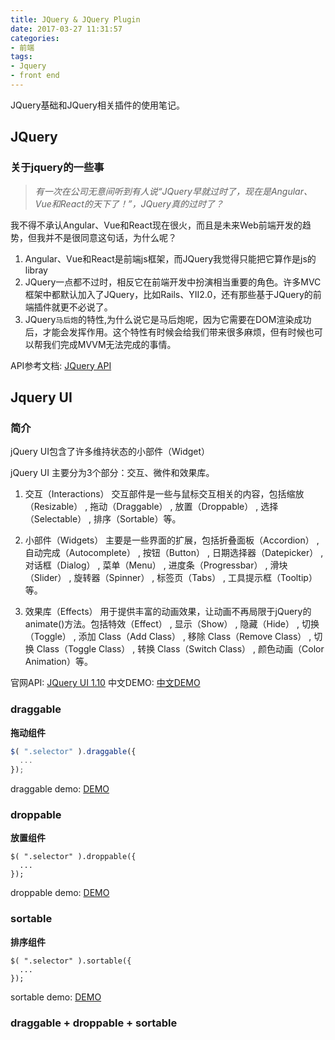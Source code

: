 ```yaml
---
title: JQuery & JQuery Plugin
date: 2017-03-27 11:31:57
categories:
- 前端
tags:
- Jquery
- front end
---
```


JQuery基础和JQuery相关插件的使用笔记。

## JQuery

### 关于jquery的一些事
>*有一次在公司无意间听到有人说“JQuery早就过时了，现在是Angular、Vue和React的天下了！”，JQuery真的过时了？*

我不得不承认Angular、Vue和React现在很火，而且是未来Web前端开发的趋势，但我并不是很同意这句话，为什么呢？
1. Angular、Vue和React是前端js框架，而JQuery我觉得只能把它算作是js的libray
2. JQuery一点都不过时，相反它在前端开发中扮演相当重要的角色。许多MVC框架中都默认加入了JQuery，比如Rails、YII2.0，还有那些基于JQuery的前端插件就更不必说了。
3. JQuery`马后炮`的特性,为什么说它是马后炮呢，因为它需要在DOM渲染成功后，才能会发挥作用。这个特性有时候会给我们带来很多麻烦，但有时候也可以帮我们完成MVVM无法完成的事情。

API参考文档: [JQuery API](http://www.php100.com/manual/jquery/index.html)

## Jquery UI

### 简介
jQuery UI包含了许多维持状态的小部件（Widget）

jQuery UI 主要分为3个部分：交互、微件和效果库。

1. 交互（Interactions）
交互部件是一些与鼠标交互相关的内容，包括缩放（Resizable） , 拖动（Draggable） , 放置（Droppable） , 选择（Selectable） , 排序（Sortable）等。
2. 小部件（Widgets）
主要是一些界面的扩展，包括折叠面板（Accordion） , 自动完成（Autocomplete） , 按钮（Button） , 日期选择器（Datepicker） , 对话框（Dialog） , 菜单（Menu） , 进度条（Progressbar） , 滑块（Slider） , 旋转器（Spinner） , 标签页（Tabs） , 工具提示框（Tooltip）等。

3. 效果库（Effects）
用于提供丰富的动画效果，让动画不再局限于jQuery的animate()方法。包括特效（Effect） , 显示（Show） , 隐藏（Hide） , 切换（Toggle） , 添加 Class（Add Class） , 移除 Class（Remove Class） , 切换 Class（Toggle Class） , 转换 Class（Switch Class） , 颜色动画（Color Animation）等。

官网API: [JQuery UI 1.10](http://api.jqueryui.com/1.10)
中文DEMO: [中文DEMO](http://www.jqueryui.org.cn/demo/5618.html)

### draggable
**拖动组件**

``` javascript
$( ".selector" ).draggable({
  ...
});
```

draggable demo: [DEMO](http://www.jqueryui.org.cn/demo/5611.html)

### droppable
**放置组件**

```
$( ".selector" ).droppable({
  ...
});
```

droppable demo: [DEMO](http://www.jqueryui.org.cn/demo/5622.html)

### sortable
**排序组件**

```
$( ".selector" ).sortable({
  ...
});
```

sortable demo: [DEMO](http://www.jqueryui.org.cn/demo/5643.html)

### draggable + droppable + sortable
